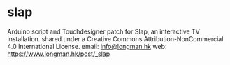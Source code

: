 # slap
Arduino script and Touchdesigner patch for Slap, an interactive TV installation.
shared under a Creative Commons Attribution-NonCommercial 4.0 International License.
email: info@longman.hk
web: https://www.longman.hk/post/_slap